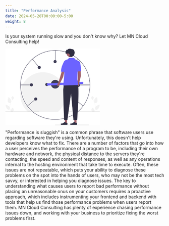 ```yaml
---
title: "Performance Analysis"
date: 2024-05-28T00:00:00-5:00
weight: 8
---
```


Is your system running slow and you don't know why? Let MN Cloud Consulting help!

<img src="/images/illustrations/undraw_speed_test.svg" alt="a drawing of a person standing in front of a spedometer" width="300px" align="middle"/>

"Performance is sluggish" is a common phrase that software users use regarding software they're using. Unfortunately, this doesn't help developers know what to fix. There are a number of factors that go into how a user perceives the performance of a program to be, including their own hardware and network, the physical distance to the servers they're contacting, the speed and content of responses, as well as any operations internal to the hosting environment that take time to execute. Often, these issues are not repeatable, which puts your ability to diagnose these problems on the spot into the hands of users, who may not be the most tech savvy, or interested in helping you diagnose issues. The key to understanding what causes users to report bad performance without placing an unreasonable onus on your customers requires a proactive approach, which includes instrumenting your frontend and backend with tools that help us find those performance problems when users report them. MN Cloud Consulting has plenty of experience chasing performance issues down, and working with your business to prioritize fixing the worst problems first.

